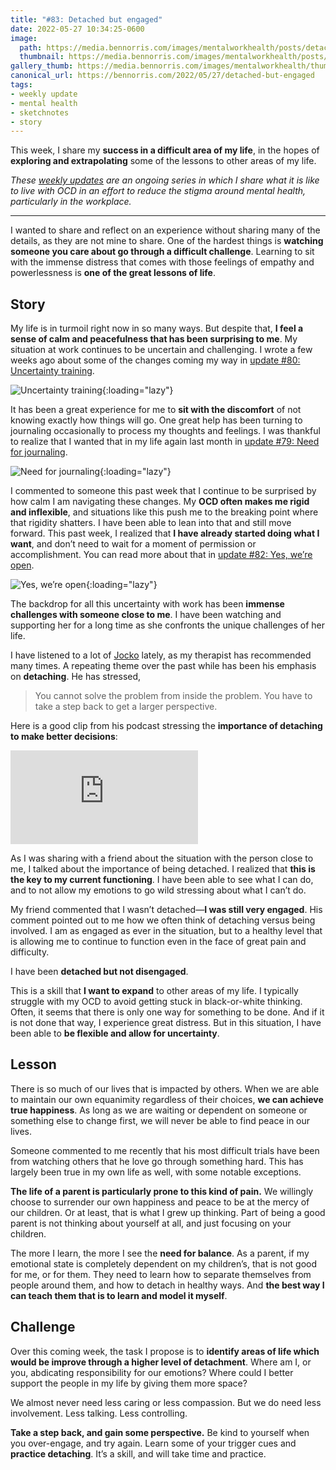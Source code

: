 ```yaml
---
title: "#83: Detached but engaged"
date: 2022-05-27 10:34:25-0600
image: 
  path: https://media.bennorris.com/images/mentalworkhealth/posts/detached-but-engaged.jpg
  thumbnail: https://media.bennorris.com/images/mentalworkhealth/posts/thumbnails/detached-but-engaged.jpg
gallery_thumb: https://media.bennorris.com/images/mentalworkhealth/thumbs/detached-but-engaged.jpg
canonical_url: https://bennorris.com/2022/05/27/detached-but-engaged
tags:
- weekly update
- mental health
- sketchnotes
- story
---
```


This week, I share my **success in a difficult area of my life**, in the hopes of **exploring and extrapolating** some of the lessons to other areas of my life.

_These [weekly updates](https://bennorris.com/tags/weekly-update/) are an ongoing series in which I share what it is like to live with OCD in an effort to reduce the stigma around mental health, particularly in the workplace._

***

I wanted to share and reflect on an experience without sharing many of the details, as they are not mine to share. One of the hardest things is **watching someone you care about go through a difficult challenge**. Learning to sit with the immense distress that comes with those feelings of empathy and powerlessness is **one of the great lessons of life**.

## Story

My life is in turmoil right now in so many ways. But despite that, **I feel a sense of calm and peacefulness that has been surprising to me**. My situation at work continues to be uncertain and challenging. I wrote a few weeks ago about some of the changes coming my way in [update #80: Uncertainty training](https://bennorris.com/2022/05/06/uncertainty-training).

![Uncertainty training](https://media.bennorris.com/images/mentalworkhealth/posts/uncertainty-training.jpg){:loading="lazy"}

It has been a great experience for me to **sit with the discomfort** of not knowing exactly how things will go. One great help has been turning to journaling occasionally to process my thoughts and feelings. I was thankful to realize that I wanted that in my life again last month in [update #79: Need for journaling](https://bennorris.com/2022/04/29/need-for-journaling).

![Need for journaling](https://media.bennorris.com/images/mentalworkhealth/posts/need-for-journaling.jpg){:loading="lazy"}

I commented to someone this past week that I continue to be surprised by how calm I am navigating these changes. My **OCD often makes me rigid and inflexible**, and situations like this push me to the breaking point where that rigidity shatters. I have been able to lean into that and still move forward. This past week, I realized that **I have already started doing what I want**, and don’t need to wait for a moment of permission or accomplishment. You can read more about that in [update #82: Yes, we’re open](https://bennorris.com/2022/05/20/yes-were-open).

![Yes, we’re open](https://media.bennorris.com/images/mentalworkhealth/posts/yes-we’re-open.jpg){:loading="lazy"}

The backdrop for all this uncertainty with work has been **immense challenges with someone close to me**. I have been watching and supporting her for a long time as she confronts the unique challenges of her life.

I have listened to a lot of [Jocko](https://jockopodcast.com/) lately, as my therapist has recommended many times. A repeating theme over the past while has been his emphasis on **detaching**. He has stressed,

> You cannot solve the problem from inside the problem. You have to take a step back to get a larger perspective.

Here is a good clip from his podcast stressing the **importance of detaching to make better decisions**:

<div class="embed-responsive embed-responsive-16by9">
  <iframe class="embed-responsive-item" src="https://www.youtube-nocookie.com/embed/N0CQsYDAYd8" title="YouTube video player" frameborder="0" allow="accelerometer; autoplay; clipboard-write; encrypted-media; gyroscope; picture-in-picture" allowfullscreen></iframe>
</div>

As I was sharing with a friend about the situation with the person close to me, I talked about the importance of being detached. I realized that **this is the key to my current functioning**. I have been able to see what I can do, and to not allow my emotions to go wild stressing about what I can’t do.

My friend commented that I wasn’t detached—**I was still very engaged**. His comment pointed out to me how we often think of detaching versus being involved. I am as engaged as ever in the situation, but to a healthy level that is allowing me to continue to function even in the face of great pain and difficulty.

I have been **detached but not disengaged**.

This is a skill that **I want to expand** to other areas of my life. I typically struggle with my OCD to avoid getting stuck in black-or-white thinking. Often, it seems that there is only one way for something to be done. And if it is not done that way, I experience great distress. But in this situation, I have been able to **be flexible and allow for uncertainty**.


## Lesson

There is so much of our lives that is impacted by others. When we are able to maintain our own equanimity regardless of their choices, **we can achieve true happiness**. As long as we are waiting or dependent on someone or something else to change first, we will never be able to find peace in our lives.

Someone commented to me recently that his most difficult trials have been from watching others that he love go through something hard. This has largely been true in my own life as well, with some notable exceptions.

**The life of a parent is particularly prone to this kind of pain.** We willingly choose to surrender our own happiness and peace to be at the mercy of our children. Or at least, that is what I grew up thinking. Part of being a good parent is not thinking about yourself at all, and just focusing on your children.

The more I learn, the more I see the **need for balance**. As a parent, if my emotional state is completely dependent on my children’s, that is not good for me, or for them. They need to learn how to separate themselves from people around them, and how to detach in healthy ways. And **the best way I can teach them that is to learn and model it myself**.


## Challenge

Over this coming week, the task I propose is to **identify areas of life which would be improve through a higher level of detachment**. Where am I, or you, abdicating responsibility for our emotions? Where could I better support the people in my life by giving them more space?

We almost never need less caring or less compassion. But we do need less involvement. Less talking. Less controlling.

**Take a step back, and gain some perspective.** Be kind to yourself when you over-engage, and try again. Learn some of your trigger cues and **practice detaching**. It’s a skill, and will take time and practice.
